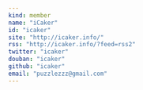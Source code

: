 ```yaml
---
kind: member
name: "iCaker"
id: "icaker"
site: "http://icaker.info/"
rss: "http://icaker.info/?feed=rss2"
twitter: "icaker"
douban: "icaker"
github: "icaker"
email: "puzzlezzz@gmail.com"
---
```


